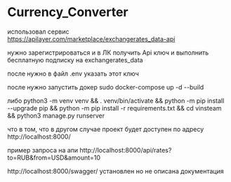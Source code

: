 # Currency_Converter
использовал сервис
https://apilayer.com/marketplace/exchangerates_data-api

нужно зарегистрироваться и в ЛК получить Api ключ и выполнить бесплатную подписку на exchangerates_data

после нужно в файл .env указать этот ключ


после нужно запустить докер sudo docker-compose up -d --build

либо 
python3 -m venv venv && . venv/bin/activate && python -m pip install --upgrade pip && python -m pip install -r requirements.txt && cd vinsteam && python3 manage.py runserver


что в том, что в другом случае проект будет доступен по адресу 
http://localhost:8000/

пример запроса на апи 
http://localhost:8000/api/rates?to=RUB&from=USD&amount=10

http://localhost:8000/swagger/ установлен но не описана документация
